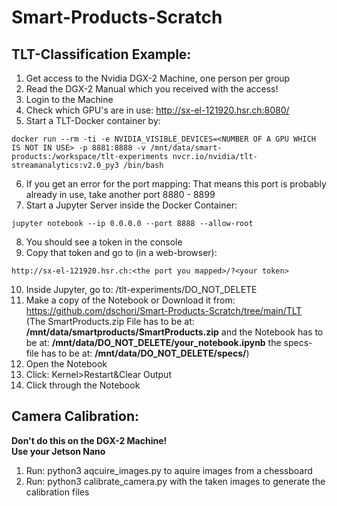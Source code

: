 # Smart-Products-Scratch


## TLT-Classification Example:
1. Get access to the Nvidia DGX-2 Machine, one person per group
2. Read the DGX-2 Manual which you received with the access!
3. Login to the Machine
4. Check which GPU's are in use: http://sx-el-121920.hsr.ch:8080/ 
5. Start a TLT-Docker container by:
```
docker run --rm -ti -e NVIDIA_VISIBLE_DEVICES=<NUMBER OF A GPU WHICH IS NOT IN USE> -p 8881:8888 -v /mnt/data/smart-products:/workspace/tlt-experiments nvcr.io/nvidia/tlt-streamanalytics:v2.0_py3 /bin/bash
```
6. If you get an error for the port mapping: That means this port is probably already in use, take another port 8880 - 8899
7. Start a Jupyter Server inside the Docker Container:
```
jupyter notebook --ip 0.0.0.0 --port 8888 --allow-root
```
8. You should see a token in the console
9. Copy that token and go to (in a web-browser): 
  ```
http://sx-el-121920.hsr.ch:<the port you mapped>/?<your token>
```
10. Inside Jupyter, go to: /tlt-experiments/DO_NOT_DELETE
11. Make a copy of the Notebook or Download it from: https://github.com/dschori/Smart-Products-Scratch/tree/main/TLT  
(The SmartProducts.zip File has to be at: **/mnt/data/smartproducts/SmartProducts.zip** and the Notebook has to be at: **/mnt/data/DO_NOT_DELETE/your_notebook.ipynb** the specs- file has to be at: **/mnt/data/DO_NOT_DELETE/specs/**)
12. Open the Notebook
13. Click: Kernel>Restart&Clear Output
14. Click through the Notebook

## Camera Calibration:
**Don't do this on the DGX-2 Machine!**  
**Use your Jetson Nano**  
1. Run: python3 aqcuire_images.py to aquire images from a chessboard
2. Run: python3 calibrate_camera.py  with the taken images to generate the calibration files


